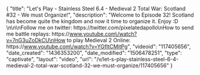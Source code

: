 {
    "title": "Let's Play - Stainless Steel 6.4 - Medieval 2 Total War: Scotland #32 - We must Organize!",
    "description": "Welcome to Episode 32!  Scotland has become quite the kingdom and now it time to organize it.  Enjoy :D  \n\n\nFollow me on twitter: https:\/\/twitter.com\/pixelatedapollo\nHow to send me battle replays: https:\/\/www.youtube.com\/watch?v=7nG3uZoDkCU\nHow to play Medieval 2 Online: https:\/\/www.youtube.com\/watch?v=YGfItCMitPg",
    "videoid": "117405656",
    "date_created": "1436353200",
    "date_modified": "1506478251",
    "type": "captivate",
    "layout": "video",
    "url": "\/v\/let-s-play-stainless-steel-6-4-medieval-2-total-war-scotland-32-we-must-organize\/117405656"
}